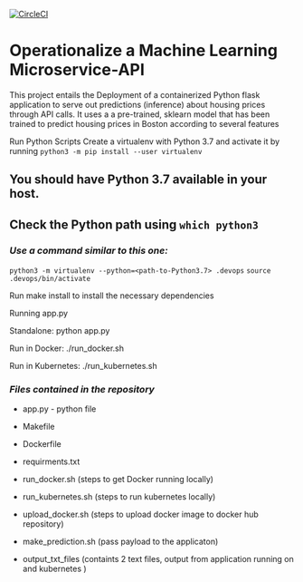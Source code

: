 [![CircleCI](https://dl.circleci.com/status-badge/img/gh/geedino07/microservices-udacity-project4/tree/master.svg?style=svg)](https://dl.circleci.com/status-badge/redirect/gh/geedino07/microservices-udacity-project4/tree/master)


# Operationalize a Machine Learning Microservice-API

This project entails the Deployment of a containerized Python flask application to serve out predictions (inference) about housing prices through API calls. It uses a a pre-trained, sklearn model that has been trained to predict housing prices in Boston according to several features

Run Python Scripts
Create a virtualenv with Python 3.7 and activate it by running `python3 -m pip install --user virtualenv`
## You should have Python 3.7 available in your host.
## Check the Python path using `which python3`
### _Use a command similar to this one:_
`python3 -m virtualenv --python=<path-to-Python3.7> .devops`
`source .devops/bin/activate`

Run make install to install the necessary dependencies

Running app.py

Standalone: python app.py

Run in Docker: ./run_docker.sh

Run in Kubernetes: ./run_kubernetes.sh


### _Files contained in the repository_

- app.py - python file

- Makefile

- Dockerfile

- requirments.txt

- run_docker.sh (steps to get Docker running locally)

- run_kubernetes.sh (steps to run kubernetes locally)

- upload_docker.sh (steps to upload docker image to docker hub repository)

- make_prediction.sh (pass payload to the applicaton)

- output_txt_files (containts 2 text files, output from application running on and kubernetes )
